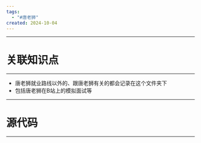 ```yaml
---
tags:
  - "#唐老狮"
created: 2024-10-04
---
```


---
# 关联知识点



---

- 唐老狮就业路线以外的、跟唐老狮有关的都会记录在这个文件夹下
- 包括唐老狮在B站上的模拟面试等


---
# 源代码



---